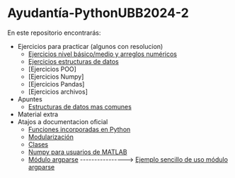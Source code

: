 # Ayudantía-PythonUBB2024-2

En este repositorio encontrarás:

* Ejercicios para practicar (algunos con resolucion)
  * [Ejercicios nivel básico/medio y arreglos numéricos](https://github.com/PedrodiazH/Ayudantia-PythonUBB2024-2/blob/main/Ejercicios%20practicos/Ejercicios_python_1.pdf)
  * [Ejercicios estructuras de datos](https://github.com/PedrodiazH/Ayudantia-PythonUBB-ICA-2024-2/blob/main/Ejercicios%20practicos/Ejercicios_python_Estructuras_de_datos.pdf)
  * [Ejercicios POO]
  * [Ejercicios Numpy]
  * [Ejercicios Pandas]
  * [Ejercicios archivos]
* Apuntes
  * [Estructuras de datos mas comunes](https://github.com/PedrodiazH/Ayudantia-PythonUBB2024-2/blob/main/Apuntes/Estructura_de_Datos___Python_Cient%C3%ADfico.pdf)  
* Material extra
* Atajos a documentacion oficial
  * [Funciones incorporadas en Python](https://docs.python.org/es/3/library/functions.html)
  * [Modularización](https://docs.python.org/es/3/tutorial/modules.html)
  * [Clases](https://docs.python.org/es/3/tutorial/classes.html)
  * [Numpy para usuarios de MATLAB](https://numpy.org/devdocs/user/numpy-for-matlab-users.html)
  * [Módulo argparse](https://docs.python.org/es/3/library/argparse.html) ----------------> [Ejemplo sencillo de uso módulo argparse](https://github.com/PedrodiazH/Ayudantia-PythonUBB-ICA-2024-2/blob/main/Apuntes/Ejemplo_argparse.py)
